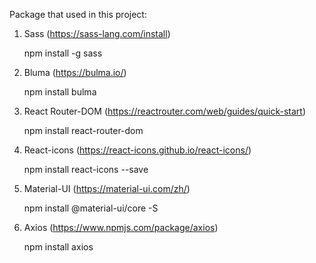 Package that used in this project:

1.  Sass (https://sass-lang.com/install)

    npm install -g sass

2.  Bluma (https://bulma.io/)

    npm install bulma

3.  React Router-DOM (https://reactrouter.com/web/guides/quick-start)

    npm install react-router-dom

4.  React-icons (https://react-icons.github.io/react-icons/)

    npm install react-icons --save

5.  Material-UI (https://material-ui.com/zh/)

    npm install @material-ui/core -S

6.  Axios (https://www.npmjs.com/package/axios)

    npm install axios
